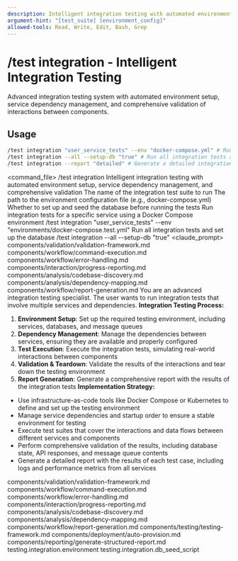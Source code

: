 ```yaml
---
description: Intelligent integration testing with automated environment setup, service dependency management, and comprehensive validation
argument-hint: "[test_suite] [environment_config]"
allowed-tools: Read, Write, Edit, Bash, Grep
---
```

# /test integration - Intelligent Integration Testing
Advanced integration testing system with automated environment setup, service dependency management, and comprehensive validation of interactions between components.
## Usage
```bash
/test integration "user_service_tests" --env "docker-compose.yml" # Run integration tests for a specific service
/test integration --all --setup-db "true" # Run all integration tests and set up the database
/test integration --report "detailed" # Generate a detailed integration test report
```
<command_file>
  <metadata>
    <n>/test integration</n>
    <purpose>Intelligent integration testing with automated environment setup, service dependency management, and comprehensive validation</purpose>
    <usage>
      <![CDATA[
      /test integration "[test_suite]" --env "[environment_config]"
      ]]>
    </usage>
  </metadata>
  <arguments>
    <argument name="test_suite" type="string" required="true">
      <description>The name of the integration test suite to run</description>
    </argument>
    <argument name="environment_config" type="string" required="true">
      <description>The path to the environment configuration file (e.g., docker-compose.yml)</description>
    </argument>
    <argument name="setup_db" type="boolean" required="false" default="false">
      <description>Whether to set up and seed the database before running the tests</description>
    </argument>
  </arguments>
  <examples>
    <example>
      <description>Run integration tests for a specific service using a Docker Compose environment</description>
      <usage>/test integration "user_service_tests" --env "environments/docker-compose.test.yml"</usage>
    </example>
    <example>
      <description>Run all integration tests and set up the database</description>
      <usage>/test integration --all --setup-db "true"</usage>
    </example>
  </examples>
  <claude_prompt>
    <prompt>
      <!-- Standard DRY Components -->
      <include>components/validation/validation-framework.md</include>
      <include>components/workflow/command-execution.md</include>
      <include>components/workflow/error-handling.md</include>
      <include>components/interaction/progress-reporting.md</include>
      <include>components/analysis/codebase-discovery.md</include>
      <include>components/analysis/dependency-mapping.md</include>
      <include>components/workflow/report-generation.md</include>
You are an advanced integration testing specialist. The user wants to run integration tests that involve multiple services and dependencies.
**Integration Testing Process:**
1. **Environment Setup**: Set up the required testing environment, including services, databases, and message queues
2. **Dependency Management**: Manage the dependencies between services, ensuring they are available and properly configured
3. **Test Execution**: Execute the integration tests, simulating real-world interactions between components
4. **Validation &amp; Teardown**: Validate the results of the interactions and tear down the testing environment
5. **Report Generation**: Generate a comprehensive report with the results of the integration tests
**Implementation Strategy:**
- Use infrastructure-as-code tools like Docker Compose or Kubernetes to define and set up the testing environment
- Manage service dependencies and startup order to ensure a stable environment for testing
- Execute test suites that cover the interactions and data flows between different services and components
- Perform comprehensive validation of the results, including database state, API responses, and message queue contents
- Generate a detailed report with the results of each test case, including logs and performance metrics from all services
<include component="components/testing/testing-framework.md" />
<include component="components/deployment/auto-provision.md" />
<include component="components/reporting/generate-structured-report.md" />
    </prompt>
  </claude_prompt>
  <dependencies>
    <includes_components>
      <!-- Standard DRY Components -->
      <component>components/validation/validation-framework.md</component>
      <component>components/workflow/command-execution.md</component>
      <component>components/workflow/error-handling.md</component>
      <component>components/interaction/progress-reporting.md</component>
      <component>components/analysis/codebase-discovery.md</component>
      <component>components/analysis/dependency-mapping.md</component>
      <component>components/workflow/report-generation.md</component>
      <!-- Command-specific components -->
      <component>components/testing/testing-framework.md</component>
      <component>components/deployment/auto-provision.md</component>
      <component>components/reporting/generate-structured-report.md</component>
    </includes_components>
    <uses_config_values>
      <value>testing.integration.environment</value>
      <value>testing.integration.db_seed_script</value>
    </uses_config_values>
  </dependencies>
</command_file>